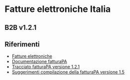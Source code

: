 # Fatture elettroniche Italia
## B2B v1.2.1

## Riferimenti
* [Fatture elettroniche](https://assistenza.agenziaentrate.gov.it/ServiziIva/KanaFattElettr.asp?New,Kb=FattElettr,t=startup.tem,Company={01B847AC-1BB9-4912-B3C2-81EC51E6FD8F})
* [Documentazione fatturaPA](http://www.fatturapa.gov.it/export/fatturazione/it/normativa/f-2.htm)
* [Tracciato fatturaPA versione 1.2.1](http://www.fatturapa.gov.it/export/fatturazione/sdi/fatturapa/v1.2.1/Rappresentazione_tabellare_del_tracciato_FatturaPA_versione_1.2.1.xls)
* [Suggerimenti compilazione della fatturaPA versione 1.5](http://www.fatturapa.gov.it/export/fatturazione/sdi/Suggerimenti_Compilazione_FatturaPA_1.5.pdf)

